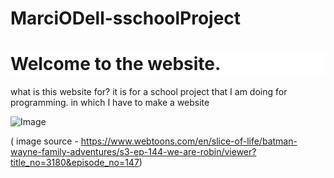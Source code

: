 # MarciODell-sschoolProject
<!DOCTYPE html>
<html>
<head>
<title>school project</title>

<style>
    {
        background: #B90E0A;
        color: white;
    }
    </style>
</head>
<h1 style = "background:white">Welcome to the website.</h1>


<p> what is this website for?
it is for a school project that I am doing for programming. in which I have to make a website  </p>

![Image](https://github.com/user-attachments/assets/dd01f933-4004-4953-b044-4dd79c407aa5)


( image source - https://www.webtoons.com/en/slice-of-life/batman-wayne-family-adventures/s3-ep-144-we-are-robin/viewer?title_no=3180&episode_no=147)
